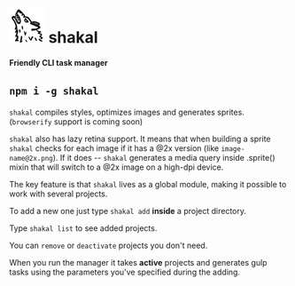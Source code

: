 # ![alt text](https://raw.githubusercontent.com/creedencewright/shakal/master/assets/icon.png "shakal") shakal
#### Friendly CLI task manager
```npm i -g shakal```
---

`shakal` compiles styles, optimizes images and generates sprites. (`browserify` support is coming soon)

`shakal` also has lazy retina support. It means that when building a sprite `shakal` checks for each image if it has a @2x version (like `image-name@2x.png`). If it does -- `shakal` generates a media query inside .sprite() mixin that will switch to a @2x image on a high-dpi device.


The key feature is that `shakal` lives as a global module, making it possible to work with several projects. 

To add a new one just type `shakal add` **inside** a project directory.

Type `shakal list` to see added projects.

You can `remove` or `deactivate` projects you don't need.

When you run the manager it takes **active** projects and generates gulp tasks using the parameters you've specified during the adding.
